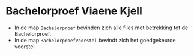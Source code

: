 # Bachelorproef Viaene Kjell
- In de map `Bachelorproef` bevinden zich alle files met betrekking tot de Bachelorproef.
- In de map `BachelorproefVoorstel` bevindt zich het goedgekeurde voorstel
